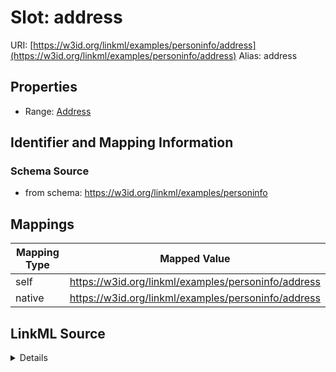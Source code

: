 

# Slot: address 



URI: [https://w3id.org/linkml/examples/personinfo/address](https://w3id.org/linkml/examples/personinfo/address)
Alias: address

<!-- no inheritance hierarchy -->







## Properties

* Range: [Address](Address.md)




## Identifier and Mapping Information






### Schema Source


* from schema: https://w3id.org/linkml/examples/personinfo




## Mappings

| Mapping Type | Mapped Value |
| ---  | ---  |
| self | https://w3id.org/linkml/examples/personinfo/address |
| native | https://w3id.org/linkml/examples/personinfo/address |




## LinkML Source

<details>
```yaml
name: address
from_schema: https://w3id.org/linkml/examples/personinfo
rank: 1000
domain: Person
alias: address
range: Address

```
</details>
